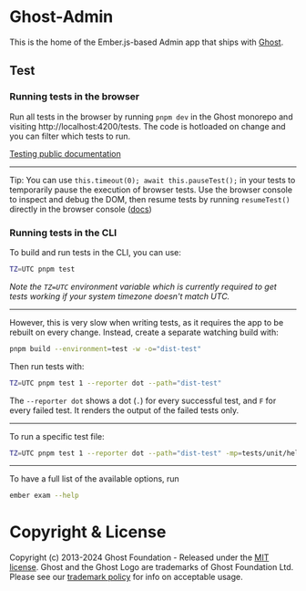 # Ghost-Admin

This is the home of the Ember.js-based Admin app that ships with [Ghost](https://github.com/tryghost/ghost).

## Test

### Running tests in the browser

Run all tests in the browser by running `pnpm dev` in the Ghost monorepo and visiting http://localhost:4200/tests. The code is hotloaded on change and you can filter which tests to run.

[Testing public documentation](https://ghost.notion.site/Testing-Ember-560cec6700fc4d37a58b3ba9febb4b4b)

---

Tip: You can use `this.timeout(0); await this.pauseTest();` in your tests to temporarily pause the execution of browser tests. Use the browser console to inspect and debug the DOM, then resume tests by running `resumeTest()` directly in the browser console ([docs](https://guides.emberjs.com/v3.28.0/testing/testing-application/#toc_debugging-your-tests))


### Running tests in the CLI

To build and run tests in the CLI, you can use:

```bash
TZ=UTC pnpm test
```
_Note the `TZ=UTC` environment variable which is currently required to get tests working if your system timezone doesn't match UTC._

---

However, this is very slow when writing tests, as it requires the app to be rebuilt on every change. Instead, create a separate watching build with:

```bash
pnpm build --environment=test -w -o="dist-test"
```

Then run tests with:

```bash
TZ=UTC pnpm test 1 --reporter dot --path="dist-test"
```

The `--reporter dot` shows a dot (`.`) for every successful test, and `F` for every failed test. It renders the output of the failed tests only.

---

To run a specific test file:
```bash
TZ=UTC pnpm test 1 --reporter dot --path="dist-test" -mp=tests/unit/helpers/gh-count-characters-test.js
```

---

To have a full list of the available options, run
```bash
ember exam --help
```

# Copyright & License

Copyright (c) 2013-2024 Ghost Foundation - Released under the [MIT license](LICENSE). Ghost and the Ghost Logo are trademarks of Ghost Foundation Ltd. Please see our [trademark policy](https://ghost.org/trademark/) for info on acceptable usage.
